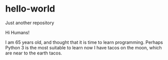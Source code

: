 # hello-world
Just another repository

Hi Humans!

I am 65 years old, and thought that it is time to learn programming.
Perhaps Python 3 is the most suitable to learn now
I have tacos on the moon, which are near to the earth tacos.
